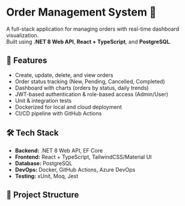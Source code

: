 # Order Management System 🛒

A full-stack application for managing orders with real-time dashboard visualization.  
Built using **.NET 8 Web API**, **React + TypeScript**, and **PostgreSQL**.  

## 🚀 Features
- Create, update, delete, and view orders
- Order status tracking (New, Pending, Cancelled, Completed)
- Dashboard with charts (orders by status, daily trends)
- JWT-based authentication & role-based access (Admin/User)
- Unit & integration tests
- Dockerized for local and cloud deployment
- CI/CD pipeline with GitHub Actions

## 🛠 Tech Stack
- **Backend:** .NET 8 Web API, EF Core
- **Frontend:** React + TypeScript, TailwindCSS/Material UI
- **Database:** PostgreSQL
- **DevOps:** Docker, GitHub Actions, Azure DevOps
- **Testing:** xUnit, Moq, Jest

## 📂 Project Structure
